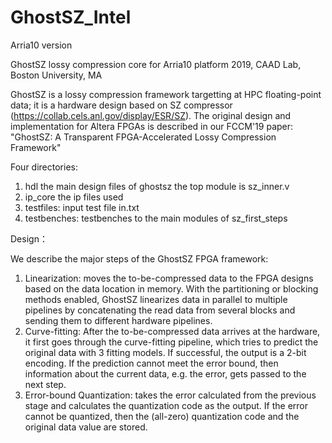 # GhostSZ_Intel
Arria10 version

GhostSZ lossy compression core for Arria10 platform
2019, CAAD Lab, Boston University, MA

GhostSZ is a lossy compression framework targetting at HPC floating-point data; it is a hardware design based on SZ compressor (https://collab.cels.anl.gov/display/ESR/SZ). The original design and implementation for Altera FPGAs is described in our FCCM'19 paper: "GhostSZ: A Transparent FPGA-Accelerated Lossy Compression Framework"



Four directories:
1. hdl
  the main design files of ghostsz
  the top module is sz_inner.v
2. ip_core
  the ip files used
3. testfiles:
  input test file in.txt
4. testbenches:
  testbenches to the main modules of sz_first_steps
  
  
Design： 

We describe the major steps of the GhostSZ FPGA framework:
1. Linearization: moves the to-be-compressed data to the FPGA designs based on the data location in memory. With the partitioning or blocking methods enabled, GhostSZ linearizes data in parallel to multiple pipelines by concatenating the read data from several blocks and sending them to different hardware pipelines.
2. Curve-fitting: After the to-be-compressed data arrives at the hardware, it first goes through the curve-fitting pipeline, which tries to predict the original data with 3 fitting models. If successful, the output is a 2-bit encoding. If the prediction cannot meet the error bound, then information about the current data, e.g. the error, gets passed to the next step. 
3. Error-bound Quantization: takes the error calculated from the previous stage and calculates the quantization code as the output. If the error cannot be quantized, then the (all-zero) quantization code and the original data value are stored.   
